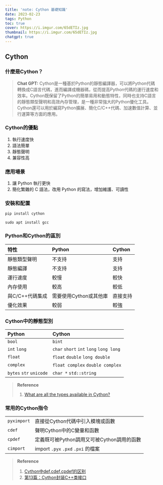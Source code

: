 ```yaml
---
title: 'note: Cython 基礎知識' 
date: 2023-02-23
tags: Python
toc: true
cover: https://i.imgur.com/65dETIz.jpg
thumbnail: https://i.imgur.com/65dETIz.jpg
chatgpt: true
---
```


## Cython
### 什麼是Cython？

<!-- more -->

> **Chat GPT:**
> Cython是一種基於Python的靜態編譯器，可以將Python代碼轉換成C語言代碼，進而編譯成機器碼，從而提高Python代碼的運行速度和效率。Cython既保留了Python的簡單易用和動態特性，同時也支持C語言的靜態類型聲明和高效內存管理，是一種非常強大的Python優化工具。Cython還可以用於編寫Python擴展、簡化C/C++代碼、加速數值計算、並行運算等方面的應用。

### Cython的優點
1. 執行速度快
1. 語法簡單
1. 靜態聲明
1. 兼容性高

### 應用場景
1. 讓 Python 執行更快
1. 簡化繁雜的 C 語法，改用 Python 的寫法，增加維護、可讀性

### 安裝和配置
```python
pip install cython
```
```shell
sudo apt install gcc
```

### Python和Cython的區別
| 特性            | Python                 | Cython   |
|:--------------- |:---------------------- |:-------- |
| 靜態類型聲明    | 不支持                 | 支持     |
| 靜態編譯        | 不支持                 | 支持     |
| 運行速度        | 較慢                   | 較快     |
| 內存使用        | 較高                   | 較低     |
| 與C/C++代碼集成 | 需要使用Cython或其他庫 | 直接支持 |
| 優化效果        | 較弱                   | 較強     |

### Cython中的靜態型別
| Python                  | Cython                                  |
|:----------------------- |:--------------------------------------- |
| `bool`                  | `bint`                                  |
| `int` `long`            | `char` `short` `int` `long` `long long` |
| `float`                 | `float` `double` `long double`          |
| `complex`               | `float complex` `double complex`        |
| `bytes` `str` `unicode` | `char *` `std::string`                  |

> **Reference**
> 1. [What are all the types available in Cython?](https://stackoverflow.com/questions/55451545/what-are-all-the-types-available-in-cython)

### 常用的Cython指令
|             |                                            |
|:----------- |:------------------------------------------ |
| `pyximport` | 直接從Cython代碼中引入模塊或函數           |
| `cdef`      | 聲明Cython中的C變量和函數                  |
| `cpdef`     | 定義既可被Python調用又可被Cython調用的函數 |
| `cimport`   | import `.pyx` `.pxd` `.pxi` 的檔案         |

> **Reference**
> 1. [Cython中def,cdef,cpdef的区别](https://www.cnblogs.com/lidyan/p/7474244.html)
> 1. [第13篇：Cython封装C++类接口](https://zhuanlan.zhihu.com/p/273570750)
